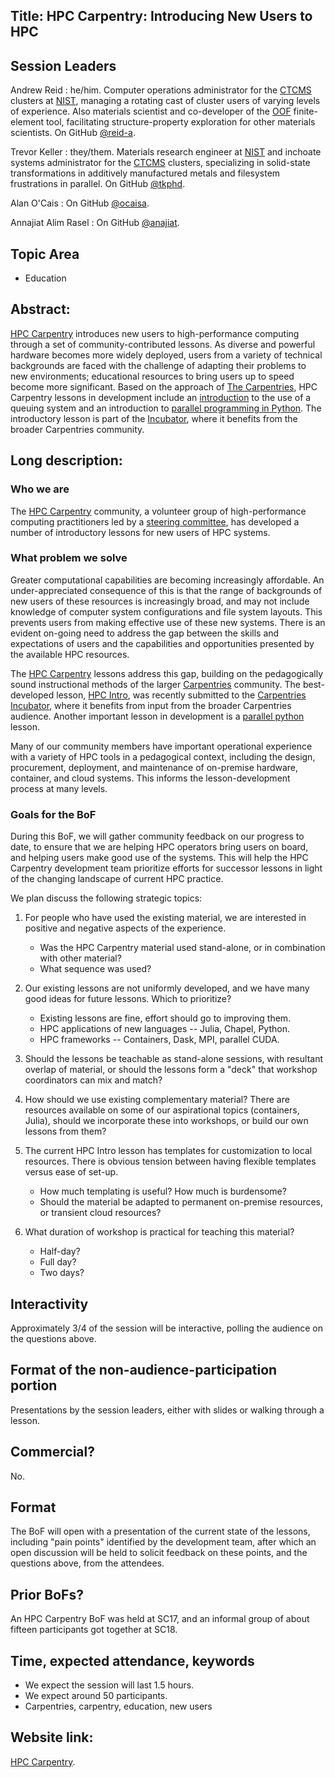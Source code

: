 ## Title: HPC Carpentry: Introducing New Users to HPC

## Session Leaders

Andrew Reid
: he/him. Computer operations administrator for the [CTCMS][ctcms]
  clusters at [NIST][nist], managing a rotating cast of cluster 
  users of varying levels of experience. Also materials scientist 
  and co-developer of the [OOF][oof] finite-element tool, 
  facilitating structure-property exploration for other materials 
  scientists.  On GitHub [@reid-a][reid-a].

Trevor Keller
: they/them. Materials research engineer at [NIST][nist] and inchoate
  systems administrator for the [CTCMS][ctcms] clusters, specializing in
  solid-state transformations in additively manufactured metals and
  filesystem frustrations in parallel. On GitHub [@tkphd][tkphd].

Alan O'Cais
: On GitHub [@ocaisa][ocaisa].

Annajiat Alim Rasel
: On GitHub [@anajiat][annajiat].


## Topic Area

 - Education

## Abstract:

[HPC Carpentry][1] introduces new users to high-performance computing
through a set of community-contributed lessons.  As diverse and powerful
hardware becomes more widely deployed, users from a variety of technical
backgrounds are faced with the challenge of adapting their problems
to new environments; educational resources to bring users up to speed
become more significant.  Based on the approach of [The Carpentries][2],
HPC Carpentry lessons in development include an [introduction][3] to the
use of a queuing system and an introduction to [parallel programming
in Python][4].  The introductory lesson is part of the [Incubator][7], 
where it benefits from the broader Carpentries community.

  
##  Long description:

### Who we are

The [HPC Carpentry][1] community, a volunteer group of high-performance
computing practitioners led by a [steering committee][6], has developed
a number of introductory lessons for new users of HPC systems.

### What problem we solve

Greater computational capabilities are becoming increasingly
affordable. An under-appreciated consequence of this is that the range
of backgrounds of new users of these resources is increasingly broad,
and may not include knowledge of computer system configurations and
file system layouts. This prevents users from making effective use of
these new systems.  There is an evident on-going need to address the
gap between the skills and expectations of users and the capabilities
and opportunities presented by the available HPC resources.

The [HPC Carpentry][1] lessons address this gap, building on the
pedagogically sound instructional methods of the larger [Carpentries][2]
community.  The best-developed lesson, [HPC Intro][3], was recently
submitted to the [Carpentries Incubator][7], where it benefits from
input from the broader Carpentries audience.  Another important lesson
in development is a [parallel python][4] lesson.

Many of our community members have important operational experience with
a variety of HPC tools in a pedagogical context, including the design,
procurement, deployment, and maintenance of on-premise hardware,
container, and cloud systems.  This informs the lesson-development
process at many levels.

### Goals for the BoF

During this BoF, we will gather community feedback on our progress to
date, to ensure that we are helping HPC operators bring users on board,
and helping users make good use of the systems. This will help the HPC
Carpentry development team prioritize efforts for successor lessons in
light of the changing landscape of current HPC practice.

We plan discuss the following strategic topics:

1. For people who have used the existing material, we are interested in 
   positive and negative aspects of the experience.

    - Was the HPC Carpentry material used stand-alone, or in combination
      with other material?
    - What sequence was used? 

2. Our existing lessons are not uniformly developed, and we have many
   good ideas for future lessons. Which to prioritize?

    - Existing lessons are fine, effort should go to improving them.
    - HPC applications of new languages -- Julia, Chapel, Python.
    - HPC frameworks -- Containers, Dask, MPI, parallel CUDA.

3. Should the lessons be teachable as stand-alone sessions, with
   resultant overlap of material, or should the lessons form a "deck"
   that workshop coordinators can mix and match?

4. How should we use existing complementary material? There are
   resources available on some of our aspirational topics (containers,
   Julia), should we incorporate these into workshops, or build our own
   lessons from them?

5. The current HPC Intro lesson has templates for customization to local
   resources. There is obvious tension between having flexible templates
   versus ease of set-up.

    - How much templating is useful? How much is burdensome?
    - Should the material be adapted to permanent on-premise resources,
      or transient cloud resources?

6. What duration of workshop is practical for teaching this material?

    - Half-day?
    - Full day?
    - Two days?

  
## Interactivity

Approximately 3/4 of the session will be interactive, polling the
audience on the questions above.

## Format of the non-audience-participation portion

Presentations by the session leaders, either with slides or walking
through a lesson.

## Commercial?

No.

## Format

The BoF will open with a presentation of the current state of the
lessons, including "pain points" identified by the development team,
after which an open discussion will be held to solicit feedback on these
points, and the questions above, from the attendees.

## Prior BoFs?

An HPC Carpentry BoF was held at SC17, and an informal group of about
fifteen participants got together at SC18.

## Time, expected attendance, keywords

 - We expect the session will last 1.5 hours.
 - We expect around 50 participants.
 - Carpentries, carpentry, education, new users

## Website link:

[HPC Carpentry][1].

<!-- References follow on -->

[1]: https://hpc-carpentry.org
[2]: https://carpentries.org
[3]: https://github.com/carpentries-incubator/hpc-intro
[4]: https://github.com/hpc-carpentry/hpc-parallel-novice
[5]: https://github.com/hpc-carpentry/hpc-chapel
[6]: http://www.hpc-carpentry.org/contact/
[7]: https://github.com/carpentries-incubator

[nist]: https://www.nist.gov
[ctcms]: https://www.ctcms.nist.gov
[oof]: https://www.ctcms.nist.gov/oof/

[annajiat]: https://github.com/annajiat
[ocaisa]:   https://github.com/ocaisa
[reid-a]:   https://github.com/reid-a
[tkphd]:    https://github.com/tkphd

